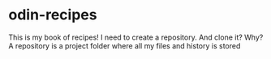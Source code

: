 # odin-recipes
This is my book of recipes!
I need to create a repository. And clone it? Why?
A repository is a project folder where all my files and history is stored
